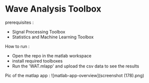 # Wave Analysis Toolbox

prerequisites :
- Signal Processing Toolbox
- Statistics and Machine Learning Toolbox

How to run :
 - Open the repo in the matlab workspace
 - install required toolboxes
 - Run the 'WAT.mlapp' and upload the csv data to see the results

Pic of the matlap app :
![matlab-app-overview](screenshot (178).png)
